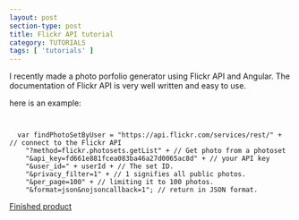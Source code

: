 ```yaml
---
layout: post
section-type: post
title: Flickr API tutorial
category: TUTORIALS
tags: [ 'tutorials' ]
---
```

I recently made a photo porfolio generator using Flickr API and Angular. The documentation of Flickr API is very well written and easy to use. 

here is an example: 
<pre><code>

  var findPhotoSetByUser = "https://api.flickr.com/services/rest/" + // connect to the Flickr API
    "?method=flickr.photosets.getList" + // Get photo from a photoset
    "&api_key=fd661e881fcea083ba46a27d0065ac8d" + // your API key
    "&user_id=" + userId + // The set ID.
    "&privacy_filter=1" + // 1 signifies all public photos.
    "&per_page=100" + // limiting it to 100 photos.
    "&format=json&nojsoncallback=1"; // return in JSON format. 
</code></pre>

<a href ='http://development.flickr-angular.divshot.io/'>Finished product</a>

